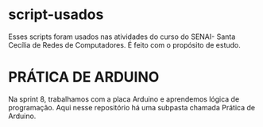 # script-usados
Esses scripts foram usados nas atividades do curso do SENAI- Santa Cecília de Redes de Computadores. É feito com o propósito de estudo.

# PRÁTICA DE ARDUINO 

Na sprint 8, trabalhamos com a placa Arduino e aprendemos lógica de programação. Aqui nesse repositório há uma subpasta chamada Prática de Arduino.


